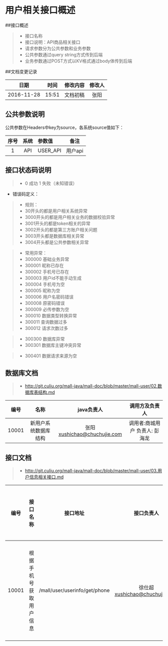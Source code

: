 
# 用户相关接口概述


##接口概述
> - 接口名称
> - 接口说明：API商品相关接口
> - 请求参数分为公共参数和业务参数
> - 公共参数通过query string方式传到后端
> - 业务参数通过POST方式以KV格式通过body体传到后端

##文档变更记录

|日期|时间|修改内容|修改人|
|:-:|:-:|:--|:-:|
|2016-11-28|15:51|文档初稿|张阳|


## 公共参数说明
公共参数在Headers中key为source，各系统source值如下：  

|序号|系统|参数值|备注|
|:-:|:-:|:--|:-:|
| 1 | API| USER_API| 用户api |



## 接口状态码说明  
> - 0 成功  1 失败（未知错误）

*  错误码定义：  

> - 规则：
> - 30开头的都是用户相关系统异常
> - 3000开头的都是用户相关业务的数据校验异常
> - 3001开头的都是token相关的异常
> - 3002开头的都是第三方账户相关问题
> - 3003开头都是数据库相关异常
> - 3004开头都是公共参数相关异常
  
> - 常用异常：  
> - 300000 基础业务异常
> - 300001 昵称已存在
> - 300002 手机号已存在
> - 300003 用户id不能手动生成
> - 300004 手机号为空
> - 300005 昵称为空
> - 300006 用户名密码错误
> - 300008 原密码错误
> - 300009 必传参数为空
> - 300010 数据类型转换异常
> - 300011 查询数据过多
> - 300012 请求次数过多

> - 300300 数据库异常
> - 300301 数据库主键冲突异常

> - 300401 数据请求来源为空



## 数据库文档  

> -  http://git.culiu.org/mall-java/mall-doc/blob/master/mall-user/02.数据库表结构.md  

| 编号 | 名称  | java负责人| 调用方及负责人|
|:-:|:-:|:-:|:-:|
|10001 |  新用户系统数据库结构 | 张阳<xushichao@chuchujie.com> | 调用者:商城用户 负责人:  彭海龙|

## 接口文档  

> -  http://git.culiu.org/mall-java/mall-doc/blob/master/mall-user/03.用户信息相关接口.md  

| 编号 | 接口名称  | 接口地址 | 接口负责人| 调用方及负责人|
|:-:|:-:|:-:|:-:|:-:|
|10001 |  根据手机号获取用户信息 |/mall/user/userinfo/get/phone| 徐仕超<xushichao@chuchujie.com> | 调用者:商城用户 负责人:  彭海龙|
